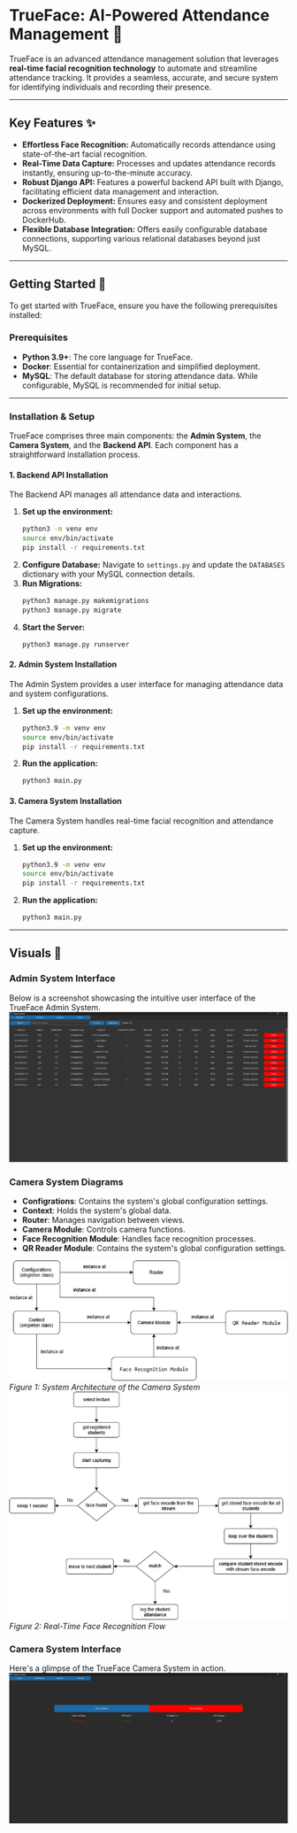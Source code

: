 # TrueFace: AI-Powered Attendance Management 🤖

TrueFace is an advanced attendance management solution that leverages **real-time facial recognition technology** to automate and streamline attendance tracking. It provides a seamless, accurate, and secure system for identifying individuals and recording their presence.

---

## Key Features ✨
* **Effortless Face Recognition:** Automatically records attendance using state-of-the-art facial recognition.
* **Real-Time Data Capture:** Processes and updates attendance records instantly, ensuring up-to-the-minute accuracy.
* **Robust Django API:** Features a powerful backend API built with Django, facilitating efficient data management and interaction.
* **Dockerized Deployment:** Ensures easy and consistent deployment across environments with full Docker support and automated pushes to DockerHub.
* **Flexible Database Integration:** Offers easily configurable database connections, supporting various relational databases beyond just MySQL.

---

## Getting Started 🚀
To get started with TrueFace, ensure you have the following prerequisites installed:

### Prerequisites
* **Python 3.9+**: The core language for TrueFace.
* **Docker**: Essential for containerization and simplified deployment.
* **MySQL**: The default database for storing attendance data. While configurable, MySQL is recommended for initial setup.

---

### Installation & Setup
TrueFace comprises three main components: the **Admin System**, the **Camera System**, and the **Backend API**. Each component has a straightforward installation process.

#### 1. Backend API Installation
The Backend API manages all attendance data and interactions.
1.  **Set up the environment:**
    ```bash
    python3 -m venv env
    source env/bin/activate
    pip install -r requirements.txt
    ```
2.  **Configure Database:** Navigate to `settings.py` and update the `DATABASES` dictionary with your MySQL connection details.
3.  **Run Migrations:**
    ```bash
    python3 manage.py makemigrations
    python3 manage.py migrate
    ```
4.  **Start the Server:**
    ```bash
    python3 manage.py runserver
    ```

#### 2. Admin System Installation
The Admin System provides a user interface for managing attendance data and system configurations.
1.  **Set up the environment:**
    ```bash
    python3.9 -m venv env
    source env/bin/activate
    pip install -r requirements.txt
    ```
2.  **Run the application:**
    ```bash
    python3 main.py
    ```

#### 3. Camera System Installation
The Camera System handles real-time facial recognition and attendance capture.
1.  **Set up the environment:**
    ```bash
    python3.9 -m venv env
    source env/bin/activate
    pip install -r requirements.txt
    ```
2.  **Run the application:**
    ```bash
    python3 main.py
    ```

---

## Visuals 📸
### Admin System Interface
Below is a screenshot showcasing the intuitive user interface of the TrueFace Admin System.
![UI Screenshot](./assets/trueface-admin-screenshot.png)

### Camera System Diagrams
* **Configrations**: Contains the system's global configuration settings.
* **Context**: Holds the system's global data.
* **Router**: Manages navigation between views.
* **Camera Module**: Controls camera functions.
* **Face Recognition Module**: Handles face recognition processes.
* **QR Reader Module**: Contains the system's global configuration settings.

![Diagram 1 - System Architecture](./assets/trueface_cam_arch.png)
*Figure 1: System Architecture of the Camera System*
![Diagram 2 - Face Recognition Flow](./assets/trueface_cam_workflow.png)
*Figure 2: Real-Time Face Recognition Flow*

### Camera System Interface
Here's a glimpse of the TrueFace Camera System in action.
![UI Screenshot](./assets/trueface-cam-screenshot.png)
